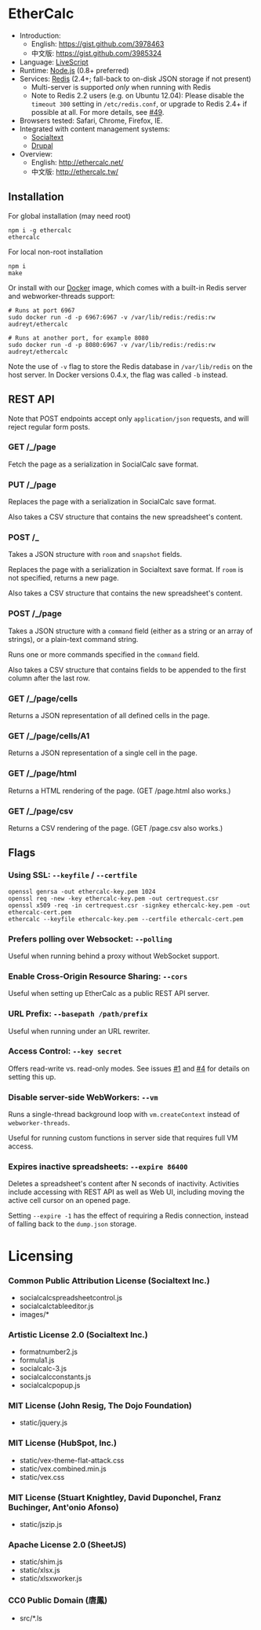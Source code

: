 # EtherCalc

* Introduction:
    * English: https://gist.github.com/3978463
    * 中文版: https://gist.github.com/3985324
* Language: [LiveScript](http://livescript.net/)
* Runtime: [Node.js](http://nodejs.org/) (0.8+ preferred)
* Services: [Redis](http://redis.io) (2.4+; fall-back to on-disk JSON storage if not present)
    * Multi-server is supported _only_ when running with Redis
    * Note to Redis 2.2 users (e.g. on Ubuntu 12.04): Please disable the `timeout 300` setting in `/etc/redis.conf`, or upgrade to Redis 2.4+ if possible at all. For more details, see [#49](https://github.com/audreyt/ethercalc/issues/49#issuecomment-25331595).
* Browsers tested: Safari, Chrome, Firefox, IE.
* Integrated with content management systems:
    * [Socialtext](http://www.socialtext.com/)
    * [Drupal](https://drupal.org/project/sheetnode)
* Overview:
    * English: http://ethercalc.net/
    * 中文版: http://ethercalc.tw/

## Installation

For global installation (may need root)

    npm i -g ethercalc
    ethercalc

For local non-root installation 

    npm i
    make

Or install with our [Docker](http://www.docker.io/) image, which comes with a
built-in Redis server and webworker-threads support:

    # Runs at port 6967
    sudo docker run -d -p 6967:6967 -v /var/lib/redis:/redis:rw audreyt/ethercalc

    # Runs at another port, for example 8080
    sudo docker run -d -p 8080:6967 -v /var/lib/redis:/redis:rw audreyt/ethercalc

Note the use of `-v` flag to store the Redis database in `/var/lib/redis` on
the host server. In Docker versions 0.4.x, the flag was called `-b` instead.

## REST API

Note that POST endpoints accept only `application/json` requests,
and will reject regular form posts.

### GET /_/page
Fetch the page as a serialization in SocialCalc save format.

### PUT /_/page
Replaces the page with a serialization in SocialCalc save format.

Also takes a CSV structure that contains the new spreadsheet's content.

### POST /_

Takes a JSON structure with `room` and `snapshot` fields.

Replaces the page with a serialization in Socialtext save format.
If `room` is not specified, returns a new page.

Also takes a CSV structure that contains the new spreadsheet's content.

### POST /_/page

Takes a JSON structure with a `command` field (either as a string
or an array of strings), or a plain-text command string.

Runs one or more commands specified in the `command` field.

Also takes a CSV structure that contains fields to be appended to
the first column after the last row.

### GET /_/page/cells
Returns a JSON representation of all defined cells in the page.

### GET /_/page/cells/A1
Returns a JSON representation of a single cell in the page.

### GET /_/page/html
Returns a HTML rendering of the page. (GET /page.html also works.)

### GET /_/page/csv
Returns a CSV rendering of the page. (GET /page.csv also works.)

## Flags

### Using SSL: `--keyfile` / `--certfile`

    openssl genrsa -out ethercalc-key.pem 1024
    openssl req -new -key ethercalc-key.pem -out certrequest.csr
    openssl x509 -req -in certrequest.csr -signkey ethercalc-key.pem -out ethercalc-cert.pem
    ethercalc --keyfile ethercalc-key.pem --certfile ethercalc-cert.pem

### Prefers polling over Websocket: `--polling`

Useful when running behind a proxy without WebSocket support.

### Enable Cross-Origin Resource Sharing: `--cors`

Useful when setting up EtherCalc as a public REST API server.

### URL Prefix: `--basepath /path/prefix`

Useful when running under an URL rewriter.

### Access Control: `--key secret`

Offers read-write vs. read-only modes. See issues [#1](https://github.com/audreyt/ethercalc/issues/1) and [#4](https://github.com/audreyt/ethercalc/issues/4) for details on setting this up.

### Disable server-side WebWorkers: `--vm`

Runs a single-thread background loop with `vm.createContext` instead of `webworker-threads`.

Useful for running custom functions in server side that requires full VM access.

### Expires inactive spreadsheets: `--expire 86400`

Deletes a spreadsheet's content after N seconds of inactivity. Activities include accessing with REST API as well as Web UI, including moving the active cell cursor on an opened page.

Setting `--expire -1` has the effect of requiring a Redis connection, instead of falling back to the `dump.json` storage.

# Licensing

### Common Public Attribution License (Socialtext Inc.)

* socialcalcspreadsheetcontrol.js
* socialcalctableeditor.js
* images/*

### Artistic License 2.0 (Socialtext Inc.)

* formatnumber2.js 
* formula1.js 
* socialcalc-3.js 
* socialcalcconstants.js 
* socialcalcpopup.js 

### MIT License (John Resig, The Dojo Foundation)

* static/jquery.js 

### MIT License (HubSpot, Inc.)

* static/vex-theme-flat-attack.css
* static/vex.combined.min.js
* static/vex.css

### MIT License (Stuart Knightley, David Duponchel, Franz Buchinger, Ant'onio Afonso)

* static/jszip.js

### Apache License 2.0 (SheetJS)

* static/shim.js
* static/xlsx.js
* static/xlsxworker.js

### CC0 Public Domain (唐鳳)

* src/*.ls
